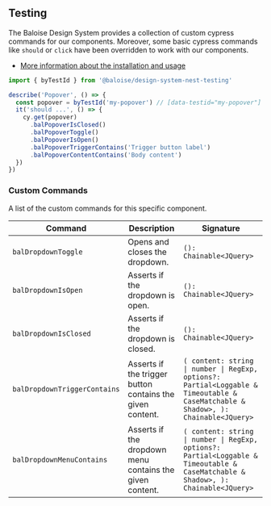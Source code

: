 ## Testing

The Baloise Design System provides a collection of custom cypress commands for our components. Moreover, some basic cypress commands like `should` or `click` have been overridden to work with our components.

- [More information about the installation and usage](?path=/docs/development-testing--page)

<!-- START: human documentation -->

```typescript
import { byTestId } from '@baloise/design-system-nest-testing'

describe('Popover', () => {
  const popover = byTestId('my-popover') // [data-testid="my-popover"]
  it('should ...', () => {
    cy.get(popover)
      .balPopoverIsClosed()
      .balPopoverToggle()
      .balPopoverIsOpen()
      .balPopoverTriggerContains('Trigger button label')
      .balPopoverContentContains('Body content')
  })
})
```

<!-- END: human documentation -->

### Custom Commands

A list of the custom commands for this specific component.

| Command                      | Description                                               | Signature                                                                                                                         |
| ---------------------------- | --------------------------------------------------------- | --------------------------------------------------------------------------------------------------------------------------------- |
| `balDropdownToggle`          | Opens and closes the dropdown.                            | `(): Chainable<JQuery>`                                                                                                           |
| `balDropdownIsOpen`          | Asserts if the dropdown is open.                          | `(): Chainable<JQuery>`                                                                                                           |
| `balDropdownIsClosed`        | Asserts if the dropdown is closed.                        | `(): Chainable<JQuery>`                                                                                                           |
| `balDropdownTriggerContains` | Asserts if the trigger button contains the given content. | `( content: string \| number \| RegExp, options?: Partial<Loggable & Timeoutable & CaseMatchable & Shadow>, ): Chainable<JQuery>` |
| `balDropdownMenuContains`    | Asserts if the dropdown menu contains the given content.  | `( content: string \| number \| RegExp, options?: Partial<Loggable & Timeoutable & CaseMatchable & Shadow>, ): Chainable<JQuery>` |
